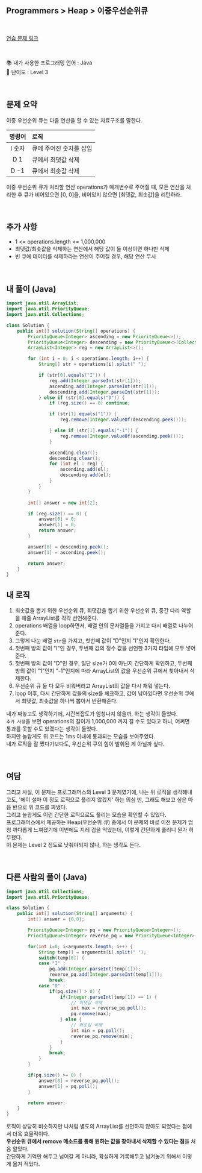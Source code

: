 ## **Programmers > Heap > 이중우선순위큐**

</br>

[연습 문제 링크](https://programmers.co.kr/learn/courses/30/lessons/42628)

</br>

📚 내가 사용한 프로그래밍 언어 : Java  
🎢 난이도 : Level 3

</br>

## 문제 요약

이중 우선순위 큐는 다음 연산을 할 수 있는 자료구조를 말한다.

| 명령어 | 로직                    |
| :----: | :---------------------- |
| I 숫자 | 큐에 주어진 숫자를 삽입 |
|  D 1   | 큐에서 최댓값 삭제      |
|  D -1  | 큐에서 최솟값 삭제      |

이중 우선순위 큐가 처리할 연산 operations가 매개변수로 주어질 때, 모든 연산을 처리한 후 큐가 비어있으면 [0, 0]을, 비어있지 않으면 [최댓값, 최솟값]을 리턴하라.

</br>

## 추가 사항

- 1 <= operations.length <= 1,000,000
- 최댓값/최솟값을 삭제하는 연산에서 해당 값이 둘 이상이면 하나만 삭제
- 빈 큐에 데이터를 삭제하라는 연산이 주어질 경우, 해당 연산 무시

</br>

## 내 풀이 (Java)

```java
import java.util.ArrayList;
import java.util.PriorityQueue;
import java.util.Collections;

class Solution {
    public int[] solution(String[] operations) {
        PriorityQueue<Integer> ascending = new PriorityQueue<>();
        PriorityQueue<Integer> descending = new PriorityQueue<>(Collections.reverseOrder());
        ArrayList<Integer> reg = new ArrayList<>();

        for (int i = 0; i < operations.length; i++) {
            String[] str = operations[i].split(" ");

            if (str[0].equals("I")) {
                reg.add(Integer.parseInt(str[1]));
                ascending.add(Integer.parseInt(str[1]));
                descending.add(Integer.parseInt(str[1]));
            } else if (str[0].equals("D")) {
                if (reg.size() == 0) continue;

                if (str[1].equals("1")) {
                    reg.remove(Integer.valueOf(descending.peek()));

                } else if (str[1].equals("-1")) {
                    reg.remove(Integer.valueOf(ascending.peek()));
                }

                ascending.clear();
                descending.clear();
                for (int el : reg) {
                    ascending.add(el);
                    descending.add(el);
                }
            }
        }

        int[] answer = new int[2];

        if (reg.size() == 0) {
            answer[0] = 0;
            answer[1] = 0;
            return answer;
        }

        answer[0] = descending.peek();
        answer[1] = ascending.peek();

        return answer;
    }
}
```

## 내 로직

1. 최솟값을 뽑기 위한 우선순위 큐, 최댓값을 뽑기 위한 우선순위 큐, 중간 다리 역할을 해줄 ArrayList를 각각 선언해준다.
2. operations 배열을 loop하면서, 배열 안의 문자열들을 가지고 다시 배열로 나누어준다.
3. 그렇게 나눈 배열 `str`을 가지고, 첫번째 값이 "D"인지 "I"인지 확인한다.
4. 첫번째 방의 값이 "I"인 경우, 두번째 값의 정수 값을 선언한 3가지 타입에 모두 넣어준다.
5. 첫번째 방의 값이 "D"인 경우, 일단 size가 0이 아닌지 간단하게 확인하고, 두번째 방의 값이 "1"인지 "-1"인지에 따라 ArrayList의 값을 우선순위 큐에서 찾아내서 삭제한다.
6. 우선순위 큐 둘 다 모두 비워버리고 ArrayList의 값을 다시 채워 넣는다.
7. loop 이후, 다시 간단하게 값들의 size를 체크하고, 값이 남아있다면 우선순위 큐에서 최댓값, 최솟값을 하나씩 뽑아서 반환해준다.

내가 짜놓고도 생각하기에, 시간복잡도가 엄청나지 않을까, 하는 생각이 들었다.  
`추가 사항`을 보면 operations의 길이가 1,000,000 까지 갈 수도 있다고 하니, 어쩌면 통과를 못할 수도 있겠다는 생각이 들었다.  
하지만 놀랍게도 위 코드는 1ms 이내에 통과되는 모습을 보여주었다.  
내가 로직을 잘 짰다기보다도, 우선순위 큐의 힘이 발휘된 게 아닐까 싶다.

</br>

## 여담

그리고 사실, 이 문제는 프로그래머스의 Level 3 문제였기에, 나는 위 로직을 생각해내고도, '에이 설마 이 정도 로직으로 풀리지 않겠지' 하는 의심 반, 그래도 해보고 싶은 마음 반으로 위 코드를 짜냈다.  
그리고 놀랍게도 이런 간단한 로직으로도 풀리는 모습을 확인할 수 있었다.  
프로그래머스에서 제공하는 Heap(우선순위 큐) 중에서 이 문제의 바로 이전 문제가 엄청 까다롭게 느껴졌기에 이번에도 지레 겁을 먹었는데, 이렇게 간단하게 풀리니 뭔가 허무했다.  
이 문제는 Level 2 정도로 낮춰야되지 않나, 하는 생각도 든다.

</br>

## 다른 사람의 풀이 (Java)

```java
import java.util.Collections;
import java.util.PriorityQueue;

class Solution {
    public int[] solution(String[] arguments) {
        int[] answer = {0,0};

        PriorityQueue<Integer> pq = new PriorityQueue<Integer>();
        PriorityQueue<Integer> reverse_pq = new PriorityQueue<Integer>(Collections.reverseOrder());

        for(int i=0; i<arguments.length; i++) {
            String temp[] = arguments[i].split(" ");
            switch(temp[0]) {
            case "I" :
                pq.add(Integer.parseInt(temp[1]));
                reverse_pq.add(Integer.parseInt(temp[1]));
                break;
            case "D" :
                if(pq.size() > 0) {
                    if(Integer.parseInt(temp[1]) == 1) {
                        // 최댓값 삭제
                        int max = reverse_pq.poll();
                        pq.remove(max);
                    } else {
                        // 최솟값 삭제
                        int min = pq.poll();
                        reverse_pq.remove(min);
                    }
                }
                break;
            }
        }

        if(pq.size() >= 0) {
            answer[0] = reverse_pq.poll();
            answer[1] = pq.poll();
        }

        return answer;
    }
}
```

로직이 상당히 비슷하지만 나처럼 별도의 ArrayList를 선언하지 않아도 되었다는 점에서 더욱 효율적이다.  
**우선순위 큐에서 remove 메소드를 통해 원하는 값을 찾아내서 삭제할 수 있다는 점**을 처음 알았다.  
간단하게 기억만 해두고 넘어갈 게 아니라, 확실하게 기록해두고 남겨놓기 위해서 이렇게 옮겨 적었다.
